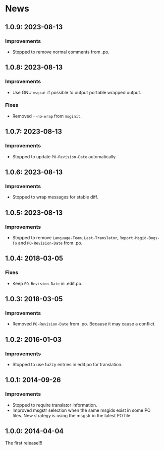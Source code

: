 # News

## 1.0.9: 2023-08-13

### Improvements

 * Stopped to remove normal comments from .po.

## 1.0.8: 2023-08-13

### Improvements

 * Use GNU `msgcat` if possible to output portable wrapped output.

### Fixes

  * Removed `--no-wrap` from `msginit`.

## 1.0.7: 2023-08-13

### Improvements

 * Stopped to update `PO-Revision-Date` automatically.

## 1.0.6: 2023-08-13

### Improvements

 * Stopped to wrap messages for stable diff.

## 1.0.5: 2023-08-13

### Improvements

 * Stopped to remove `Language-Team`, `Last-Translator`,
   `Report-Msgid-Bugs-To` and `PO-Revision-Date` from .po.

## 1.0.4: 2018-03-05

### Fixes

 * Keep `PO-Revision-Date` in .edit.po.

## 1.0.3: 2018-03-05

### Improvements

 * Removed `PO-Revision-Date` from .po. Because it may cause a conflict.

## 1.0.2: 2016-01-03

### Improvements

 * Stopped to use fuzzy entries in edit.po for translation.

## 1.0.1: 2014-09-26

### Improvements

  * Stopped to require translator information.
  * Improved msgstr selection when the same msgids exist in some PO files.
    New strategy is using the msgstr in the latest PO file.

## 1.0.0: 2014-04-04

The first release!!!
